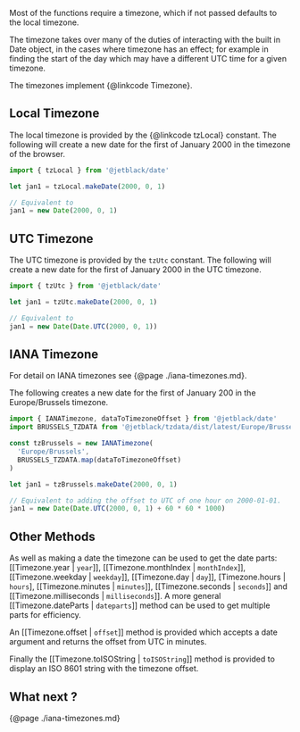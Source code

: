 Most of the functions require a timezone, which if not passed defaults
to the local timezone.

The timezone takes over many of the duties of interacting with the built in
Date object, in the cases where timezone has an effect; for example in finding
the start of the day which may have a different UTC time for a given timezone.

The timezones implement {@linkcode Timezone}.

## Local Timezone

The local timezone is provided by the {@linkcode tzLocal} constant. The following will
create a new date for the first of January 2000 in the timezone of the browser.

```js
import { tzLocal } from '@jetblack/date'

let jan1 = tzLocal.makeDate(2000, 0, 1)

// Equivalent to
jan1 = new Date(2000, 0, 1)
```

## UTC Timezone

The UTC timezone is provided by the `tzUtc` constant. The following will
create a new date for the first of January 2000 in the UTC timezone.

```js
import { tzUtc } from '@jetblack/date'

let jan1 = tzUtc.makeDate(2000, 0, 1)

// Equivalent to
jan1 = new Date(Date.UTC(2000, 0, 1))
```

## IANA Timezone

For detail on IANA timezones see {@page ./iana-timezones.md}.

The following creates a new date for the first of January 200 in the
Europe/Brussels timezone.

```js
import { IANATimezone, dataToTimezoneOffset } from '@jetblack/date'
import BRUSSELS_TZDATA from '@jetblack/tzdata/dist/latest/Europe/Brussels.json'

const tzBrussels = new IANATimezone(
  'Europe/Brussels',
  BRUSSELS_TZDATA.map(dataToTimezoneOffset)
)

let jan1 = tzBrussels.makeDate(2000, 0, 1)

// Equivalent to adding the offset to UTC of one hour on 2000-01-01.
jan1 = new Date(Date.UTC(2000, 0, 1) + 60 * 60 * 1000)
```

## Other Methods

As well as making a date the timezone can be used to get the date parts:
[[Timezone.year | `year`]], [[Timezone.monthIndex | `monthIndex`]],
[[Timezone.weekday | `weekday`]], [[Timezone.day | `day`]],
[Timezone.hours | `hours`], [[Timezone.minutes | `minutes`]],
[[Timezone.seconds | `seconds`]] and [[Timezone.milliseconds | `milliseconds`]].
A more general [[Timezone.dateParts | `dateparts`]] method can be used to get
multiple parts for efficiency.

An [[Timezone.offset | `offset`]] method is provided which accepts a date
argument and returns the offset from UTC in minutes.

Finally the [[Timezone.toISOString | `toISOString`]] method is provided to
display an ISO 8601 string with the timezone offset.

## What next ?

{@page ./iana-timezones.md}
